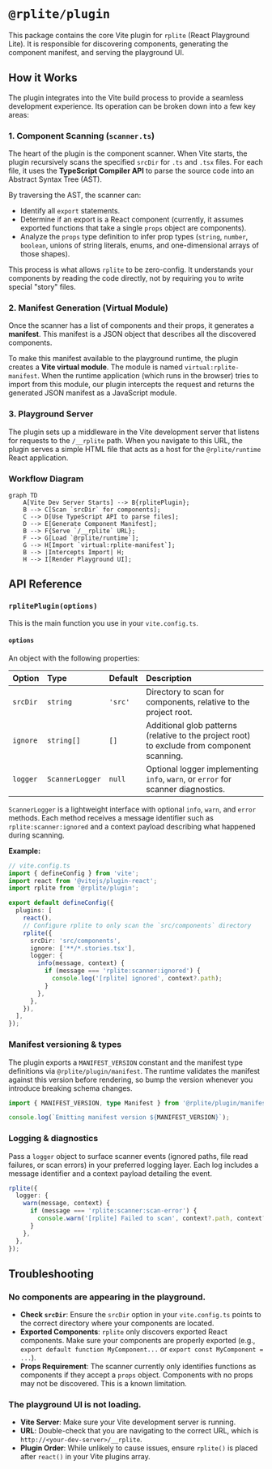 # `@rplite/plugin`

This package contains the core Vite plugin for `rplite` (React Playground Lite). It is responsible for discovering components, generating the component manifest, and serving the playground UI.

## How it Works

The plugin integrates into the Vite build process to provide a seamless development experience. Its operation can be broken down into a few key areas:

### 1. Component Scanning (`scanner.ts`)

The heart of the plugin is the component scanner. When Vite starts, the plugin recursively scans the specified `srcDir` for `.ts` and `.tsx` files. For each file, it uses the **TypeScript Compiler API** to parse the source code into an Abstract Syntax Tree (AST).

By traversing the AST, the scanner can:
- Identify all `export` statements.
- Determine if an export is a React component (currently, it assumes exported functions that take a single `props` object are components).
- Analyze the `props` type definition to infer prop types (`string`, `number`, `boolean`, unions of string literals, enums, and one-dimensional arrays of those shapes).

This process is what allows `rplite` to be zero-config. It understands your components by reading the code directly, not by requiring you to write special "story" files.

### 2. Manifest Generation (Virtual Module)

Once the scanner has a list of components and their props, it generates a **manifest**. This manifest is a JSON object that describes all the discovered components.

To make this manifest available to the playground runtime, the plugin creates a **Vite virtual module**. The module is named `virtual:rplite-manifest`. When the runtime application (which runs in the browser) tries to import from this module, our plugin intercepts the request and returns the generated JSON manifest as a JavaScript module.

### 3. Playground Server

The plugin sets up a middleware in the Vite development server that listens for requests to the `/__rplite` path. When you navigate to this URL, the plugin serves a simple HTML file that acts as a host for the `@rplite/runtime` React application.

### Workflow Diagram

```mermaid
graph TD
    A[Vite Dev Server Starts] --> B{rplitePlugin};
    B --> C[Scan `srcDir` for components];
    C --> D[Use TypeScript API to parse files];
    D --> E[Generate Component Manifest];
    B --> F{Serve `/__rplite` URL};
    F --> G[Load `@rplite/runtime`];
    G --> H[Import `virtual:rplite-manifest`];
    B --> |Intercepts Import| H;
    H --> I[Render Playground UI];
```

## API Reference

### `rplitePlugin(options)`

This is the main function you use in your `vite.config.ts`.

#### `options`

An object with the following properties:

| Option    | Type              | Default | Description                                                                                 |
| :-------- | :---------------- | :------ | :------------------------------------------------------------------------------------------ |
| `srcDir`  | `string`          | `'src'` | Directory to scan for components, relative to the project root.                             |
| `ignore`  | `string[]`        | `[]`    | Additional glob patterns (relative to the project root) to exclude from component scanning. |
| `logger`  | `ScannerLogger`   | `null`  | Optional logger implementing `info`, `warn`, or `error` for scanner diagnostics.            |

`ScannerLogger` is a lightweight interface with optional `info`, `warn`, and `error` methods. Each method receives a message identifier such as `rplite:scanner:ignored` and a context payload describing what happened during scanning.

**Example:**
```typescript
// vite.config.ts
import { defineConfig } from 'vite';
import react from '@vitejs/plugin-react';
import rplite from '@rplite/plugin';

export default defineConfig({
  plugins: [
    react(),
    // Configure rplite to only scan the `src/components` directory
    rplite({
      srcDir: 'src/components',
      ignore: ['**/*.stories.tsx'],
      logger: {
        info(message, context) {
          if (message === 'rplite:scanner:ignored') {
            console.log('[rplite] ignored', context?.path);
          }
        },
      },
    }),
  ],
});
```

### Manifest versioning & types

The plugin exports a `MANIFEST_VERSION` constant and the manifest type definitions via `@rplite/plugin/manifest`. The runtime validates the manifest against this version before rendering, so bump the version whenever you introduce breaking schema changes.

```ts
import { MANIFEST_VERSION, type Manifest } from '@rplite/plugin/manifest';

console.log(`Emitting manifest version ${MANIFEST_VERSION}`);
```

### Logging & diagnostics

Pass a `logger` object to surface scanner events (ignored paths, file read failures, or scan errors) in your preferred logging layer. Each log includes a message identifier and a context payload detailing the event.

```ts
rplite({
  logger: {
    warn(message, context) {
      if (message === 'rplite:scanner:scan-error') {
        console.warn('[rplite] Failed to scan', context?.path, context?.error);
      }
    },
  },
});
```

## Troubleshooting

### No components are appearing in the playground.

- **Check `srcDir`**: Ensure the `srcDir` option in your `vite.config.ts` points to the correct directory where your components are located.
- **Exported Components**: `rplite` only discovers exported React components. Make sure your components are properly exported (e.g., `export default function MyComponent...` or `export const MyComponent = ...`).
- **Props Requirement**: The scanner currently only identifies functions as components if they accept a `props` object. Components with no props may not be discovered. This is a known limitation.

### The playground UI is not loading.

- **Vite Server**: Make sure your Vite development server is running.
- **URL**: Double-check that you are navigating to the correct URL, which is `http://<your-dev-server>/__rplite`.
- **Plugin Order**: While unlikely to cause issues, ensure `rplite()` is placed after `react()` in your Vite plugins array.
